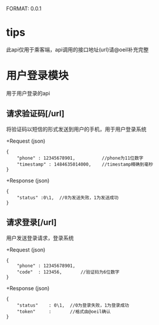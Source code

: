 FORMAT: 0.0.1

# tips
此api仅用于乘客端，api调用的接口地址(url)请@oeil补充完整

# 用户登录模块
用于用户登录的api

## 请求验证码[/url]
将验证码以短信的形式发送到用户的手机，用于用户登录系统

+Request (json)

	{
		"phone" : 12345678901,			//phone为11位数字
		"timestamp"	: 1484635014000,	//timestamp精确到毫秒
	}

+Response (json)
	
	{
		"status" :0\1,	//0为发送失败，1为发送成功
	}

## 请求登录[/url]
用户发送登录请求，登录系统

+Request (json)

	{
		"phone" : 12345678901,
		"code"	: 123456,		//验证码为6位数字
	}

+Response (json)

	{
		"status" 	: 0\1,	//0为登录失败，1为登录成功
		"token"		:		//格式由@oeil确认
	}